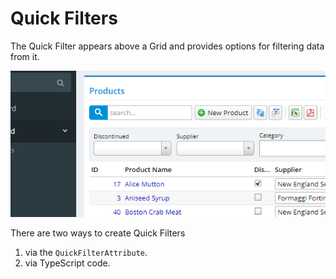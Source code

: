 # Quick Filters

The Quick Filter appears above a Grid and provides options for filtering data from it. 

![](/assets/QuickFilter.png)



There are two ways to create Quick Filters

1. via the `QuickFilterAttribute`.
2. via TypeScript code.





